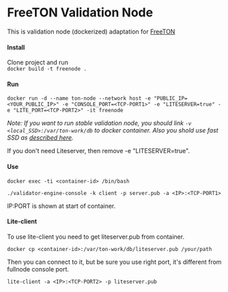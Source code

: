 # FreeTON Validation Node
This is validation node (dockerized) adaptation for [FreeTON](https://freeton.org/)

#### Install
Clone project and run  
```docker build -t freenode .```
#### Run
```docker run -d --name ton-node --network host -e "PUBLIC_IP=<YOUR_PUBLIC_IP>" -e "CONSOLE_PORT=<TCP-PORT1>" -e "LITESERVER=true" -e "LITE_PORT=<TCP-PORT2>" -it freenode```  
  
_Note: If you want to run stable validation node, you should link `-v <local_SSD>:/var/ton-work/db` to docker container.   Also you shold use fast SSD as [described here](https://ton.org/Validator-HOWTO.txt)._

If you don't need Liteserver, then remove -e "LITESERVER=true".

#### Use
```docker exec -ti <container-id> /bin/bash```

```./validator-engine-console -k client -p server.pub -a <IP>:<TCP-PORT1>```

IP:PORT is shown at start of container.

#### Lite-client
To use lite-client you need to get liteserver.pub from container.

```docker cp <container-id>:/var/ton-work/db/liteserver.pub /your/path```

Then you can connect to it, but be sure you use right port, it's different from fullnode console port.

```lite-client -a <IP>:<TCP-PORT2> -p liteserver.pub```
